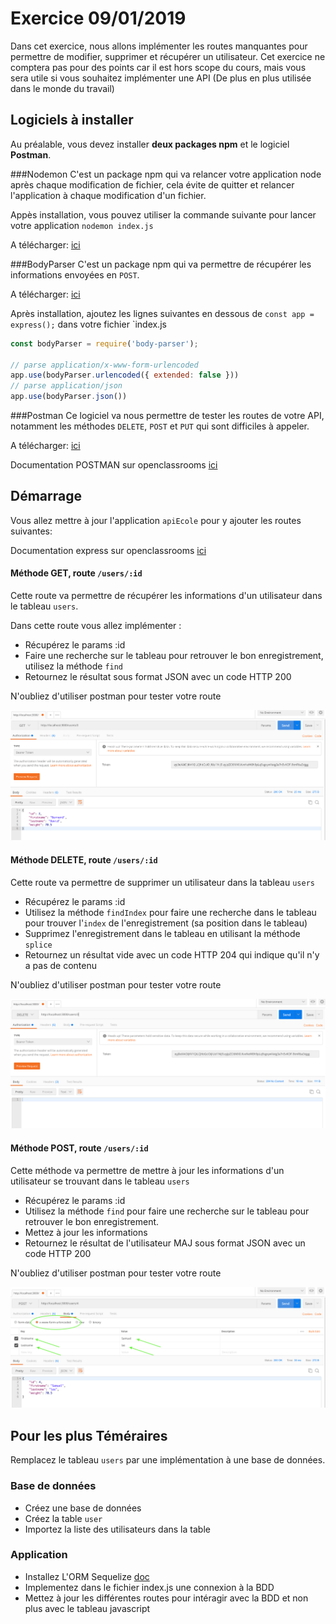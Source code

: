 # Exercice 09/01/2019
 
 Dans cet exercice, nous allons implémenter les routes manquantes pour permettre de modifier, supprimer et récupérer un utilisateur.
 Cet exercice ne comptera pas pour des points car il est hors scope du cours, mais vous sera utile si vous souhaitez implémenter une API (De plus en plus utilisée dans le monde du travail)
 
 
## Logiciels à installer

Au préalable, vous devez installer **deux packages npm** et le logiciel **Postman**.
 

 ###Nodemon
 C'est un package npm qui va relancer votre application node après chaque modification de fichier, cela évite de quitter et relancer l'application à chaque modification d'un fichier.
 
 Appès installation, vous pouvez utiliser la commande suivante pour lancer votre application `nodemon index.js`
 
  
A télécharger:  [ici](https://www.npmjs.com/package/nodemon)
  
 ###BodyParser
 C'est un package npm qui va permettre de récupérer les informations envoyées en `POST`.
  
A télécharger:  [ici](https://www.npmjs.com/package/body-parser)

Après installation, ajoutez les lignes suivantes en dessous de `const app = express();` dans votre fichier `index.js
```javascript
const bodyParser = require('body-parser');

// parse application/x-www-form-urlencoded
app.use(bodyParser.urlencoded({ extended: false }))
// parse application/json
app.use(bodyParser.json())
```
  
  
 ###Postman
 Ce logiciel va nous permettre de tester les routes de votre API, notamment les méthodes `DELETE`, `POST` et `PUT` qui sont difficiles à appeler.
 
 A télécharger: [ici](https://www.getpostman.com/) 
 
 Documentation POSTMAN sur openclassrooms [ici](https://openclassrooms.com/fr/courses/4668056-construisez-des-microservices/5123020-testez-votre-api-grace-a-postman)



## Démarrage

Vous allez mettre à jour l'application `apiEcole` pour y ajouter les routes suivantes:

Documentation express sur openclassrooms [ici](https://openclassrooms.com/fr/courses/1056721-des-applications-ultra-rapides-avec-node-js/1057503-le-framework-express-js)


#### Méthode GET, route `/users/:id`
Cette route va permettre de récupérer les informations d'un utilisateur dans le tableau `users`.

Dans cette route vous allez implémenter : 

 - Récupérez le params :id
 - Faire une recherche sur le tableau pour retrouver le bon enregistrement, utilisez la méthode `find`
 - Retournez le résultat sous format JSON avec un code HTTP 200

N'oubliez d'utiliser postman pour tester votre route

![Postman image get user](/documentation/exo/imgs/1.png)


#### Méthode DELETE, route `/users/:id`
Cette route va permettre de supprimer un utilisateur dans la tableau `users`

 - Récupérez le params :id
 - Utilisez la méthode `findIndex` pour faire une recherche dans le tableau pour trouver l'`index` de l'enregistrement (sa position dans le tableau)
 - Supprimez l'enregistrement dans le tableau en utilisant la méthode `splice`
 - Retournez un résultat vide avec un code HTTP 204 qui indique qu'il n'y a pas de contenu

N'oubliez d'utiliser postman pour tester votre route

![Postman image delete user](/documentation/exo/imgs/2.png)


#### Méthode POST, route `/users/:id`
Cette méthode va permettre de mettre à jour les informations d'un utilisateur se trouvant dans le tableau `users`

- Récupérez le params :id
- Utilisez la méthode `find` pour faire une recherche sur le tableau pour retrouver le bon enregistrement.
- Mettez à jour les informations
- Retournez le résultat de l'utilisateur MAJ sous format JSON avec un code HTTP 200

N'oubliez d'utiliser postman pour tester votre route

![Postman image delete user](/documentation/exo/imgs/3.png)




## Pour les plus Téméraires

Remplacez le tableau `users` par une implémentation à une base de données.

### Base de données
- Créez une base de données
- Créez la table `user`
- Importez la liste des utilisateurs dans la table


### Application

- Installez L'ORM Sequelize  [doc](http://docs.sequelizejs.com/)
- Implementez dans le fichier index.js une connexion à la BDD
- Mettez à jour les différentes routes pour intéragir avec la BDD et non plus avec le tableau javascript









